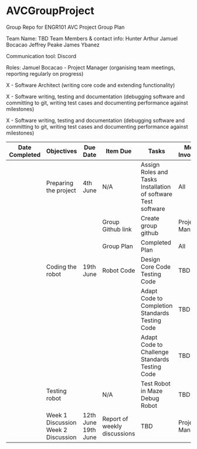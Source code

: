 # AVCGroupProject
Group Repo for ENGR101 AVC Project
                                                          Group Plan

Team Name: TBD
Team Members & contact info:
Hunter Arthur
Jamuel Bocacao
Jeffrey Peake
James Ybanez

Communication tool:
Discord

Roles:
Jamuel Bocacao - Project Manager (organising team meetings, reporting regularly on progress)

X - Software Architect (writing core code and extending functionality)

X - Software writing, testing and documentation (debugging software and committing to
git, writing test cases and documenting performance against milestones)

X - Software writing, testing and documentation (debugging software and committing to
git, writing test cases and documenting performance against milestones)



| Date Completed | Objectives                             | Due Date               | Item Due                        | Tasks                                                               | Member Involvement |
|----------------|----------------------------------------|------------------------|---------------------------------|---------------------------------------------------------------------|--------------------|
|                | Preparing the project                  | 4th June               | N/A                             | Assign Roles and Tasks<br>Installation of software<br>Test software | All                |
|                |                                        |                        | Group Github link               | Create group github                                                 | Project Manager    |
|                |                                        |                        | Group Plan                      | Completed Plan                                                      | All                |
|                | Coding the robot                       | 19th June<br>          | Robot Code                      | Design Core Code<br>Testing Code                                    | TBD                |
|                |                                        |                        |                                 | Adapt Code to Completion Standards<br>Testing Code                  | TBD                |
|                |                                        |                        |                                 | Adapt Code to Challenge Standards<br>Testing Code                   | TBD                |
|                | Testing robot                          |                        | N/A                             | Test Robot in Maze<br>Debug Robot                                   | TBD                |
|                | Week 1 Discussion<br>Week 2 Discussion | 12th June<br>19th June | Report of weekly<br>discussions | TBD                                                                 | Project Manager    |
